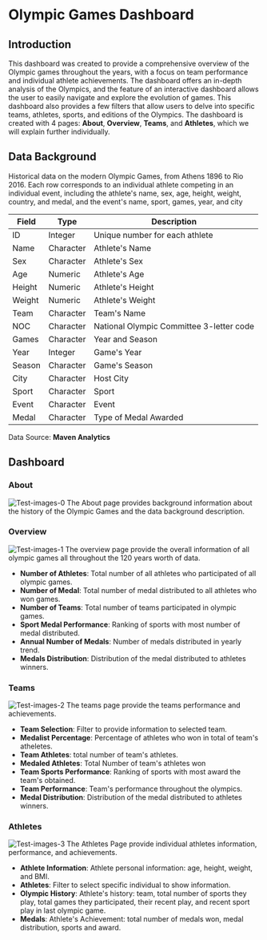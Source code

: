 # Olympic Games Dashboard

## Introduction

This dashboard was created to provide a comprehensive overview of the Olympic games throughout the years, with a focus on team performance and individual athlete achievements. The dashboard offers an in-depth analysis of the Olympics, and the feature of an interactive dashboard allows the user to easily navigate and explore the evolution of games. This dashboard also provides a few filters that allow users to delve into specific teams, athletes, sports, and editions of the Olympics. The dashboard is created with 4 pages: **About**, **Overview**, **Teams**, and **Athletes**, which we will explain further individually.


## Data Background
Historical data on the modern Olympic Games, from Athens 1896 to Rio 2016. Each row corresponds to an individual athlete competing in an individual event, including the athlete's name, sex, age, height, weight, country, and medal, and the event's name, sport, games, year, and city

| Field | Type | Description |
| --- | --- | --- |
| ID | Integer | Unique number for each athlete |
| Name | Character |Athlete's Name |
| Sex | Character | Athlete's Sex |
| Age | Numeric | Athlete's Age |
| Height | Numeric | Athlete's Height |
| Weight | Numeric | Athlete's Weight |
| Team | Character | Team's Name |
| NOC | Character | National Olympic Committee 3-letter code |
| Games | Character | Year and Season |
| Year | Integer | Game's Year |
| Season | Character | Game's Season |
| City | Character | Host City |
| Sport | Character | Sport | 
| Event | Character | Event |
| Medal | Character | Type of Medal Awarded |

Data Source: **Maven Analytics**

## Dashboard

### About
![Test-images-0](https://github.com/Geomatric15/Olympic-Dashboard/assets/167914482/ef38a606-e8f5-40c6-8315-b5667d3228f8)
The About page provides background information about the history of the Olympic Games and the data background description.

### Overview
![Test-images-1](https://github.com/Geomatric15/Olympic-Dashboard/assets/167914482/c72ac2e0-eb08-475b-a38a-db28005cda69)
The overview page provide the overall information of all olympic games all throughout the 120 years worth of data.
- **Number of Athletes**: Total number of all athletes who participated of all olympic games.
- **Number of Medal**: Total number of medal distributed to all athletes who won games.
- **Number of Teams**: Total number of teams participated in olympic games.
- **Sport Medal Performance**: Ranking of sports with most number of medal distributed.
- **Annual Number of Medals**: Number of medals distributed in yearly trend.
- **Medals Distribution**: Distribution of the medal distributed to athletes winners.
 

### Teams
![Test-images-2](https://github.com/Geomatric15/Olympic-Dashboard/assets/167914482/0992f6b4-93fe-4400-b408-5d897ea771c5)
The teams page provide the teams performance and achievements.
- **Team Selection**: Filter to provide information to selected team.
- **Medalist Percentage**: Percentage of athletes who won in total of team's atheletes.
- **Team Athletes**: total number of team's athletes.
- **Medaled Athletes**: Total Number of team's athletes won
- **Team Sports Performance**: Ranking of sports with most award the team's obtained.
- **Team Performance**: Team's performance throughout the olympics.
- **Medal Distribution**:  Distribution of the medal distributed to athletes winners.


### Athletes
![Test-images-3](https://github.com/Geomatric15/Olympic-Dashboard/assets/167914482/fb4abe85-0512-498d-857e-6c3ab0c7bdf8)
The Athletes Page provide individual athletes information, performance, and achievements.
- **Athlete Information**: Athlete personal information: age, height, weight, and BMI.
- **Athletes**: Filter to select specific individual to show information.
- **Olympic History**: Athlete's history: team, total number of sports they play, total games they participated, their recent play, and recent sport play in last olympic game.
- **Medals**: Athlete's Achievement: total number of medals won, medal distribution, sports and award.



